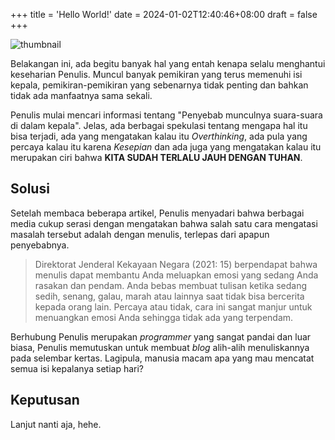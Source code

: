 +++
title = 'Hello World!'
date = 2024-01-02T12:40:46+08:00
draft = false
+++

![thumbnail](/images/helloworld/ai-image.jpeg)

Belakangan ini, ada begitu banyak hal yang entah kenapa selalu menghantui keseharian Penulis. Muncul banyak pemikiran yang terus memenuhi isi kepala, pemikiran-pemikiran yang sebenarnya tidak penting dan bahkan tidak ada manfaatnya sama sekali.

Penulis mulai mencari informasi tentang "Penyebab munculnya suara-suara di dalam kepala". Jelas, ada berbagai spekulasi tentang mengapa hal itu bisa terjadi, ada yang mengatakan kalau itu *Overthinking*, ada pula yang percaya kalau itu karena *Kesepian* dan ada juga yang mengatakan kalau itu merupakan ciri bahwa **KITA SUDAH TERLALU JAUH DENGAN TUHAN**.

## Solusi

Setelah membaca beberapa artikel, Penulis menyadari bahwa berbagai media cukup serasi dengan mengatakan bahwa salah satu cara mengatasi masalah tersebut adalah dengan menulis, terlepas dari apapun penyebabnya.

> Direktorat Jenderal Kekayaan Negara (2021: 15) berpendapat bahwa menulis dapat membantu Anda meluapkan emosi yang sedang Anda rasakan dan pendam. Anda bebas membuat tulisan ketika sedang sedih, senang, galau, marah atau lainnya saat tidak bisa bercerita kepada orang lain. Percaya atau tidak, cara ini sangat manjur untuk menuangkan emosi Anda sehingga tidak ada yang terpendam.

Berhubung Penulis merupakan *programmer* yang sangat pandai dan luar biasa, Penulis memutuskan untuk membuat *blog* alih-alih menuliskannya pada selembar kertas. Lagipula, manusia macam apa yang mau mencatat semua isi kepalanya setiap hari?

## Keputusan

Lanjut nanti aja, hehe.